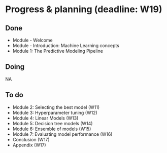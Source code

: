 # Progress & planning (deadline: W19)

## Done

- Module - Welcome
- Module - Introduction: Machine Learning concepts
- Module 1: The Predictive Modeling Pipeline

## Doing

NA

## To do

- Module 2: Selecting the best model (W11)
- Module 3: Hyperparameter tuning (W12)
- Module 4: Linear Models (W13)
- Module 5: Decision tree models (W14)
- Module 6: Ensemble of models (W15)
- Module 7: Evaluating model performance (W16)
- Conclusion (W17)
- Appendix (W17)

